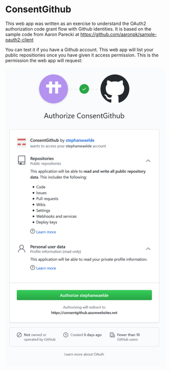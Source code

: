 # ConsentGithub

This web app was written as an exercise to understand the OAuth2 authorization code grant flow with Github identities. It is based on the sample code from Aaron Parecki at https://github.com/aaronpk/sample-oauth2-client

You can test it if you have a Github account. This web app will list your public repositiories once you have given it access permission. This is the permission the web app will request:

![Authorize ConsentGithub](AuthorizeConsentGithub.png)
